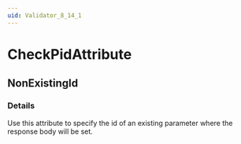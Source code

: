 ```yaml
---
uid: Validator_8_14_1
---
```


# CheckPidAttribute

## NonExistingId

<!-- Description, Properties, ... sections are auto-generated. -->
<!-- REPLACE ME AUTO-GENERATION -->

### Details

Use this attribute to specify the id of an existing parameter where the response body will be set.

<!-- Uncomment to add example code -->
<!--### Example code-->
